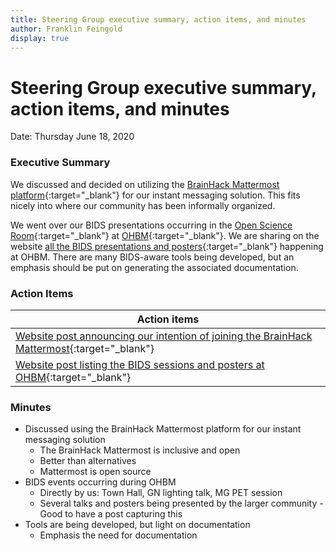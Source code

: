 ```yaml
---
title: Steering Group executive summary, action items, and minutes
author: Franklin Feingold
display: true
---
```


# Steering Group executive summary, action items, and minutes

Date: Thursday June 18, 2020

<!--more-->

### Executive Summary

We discussed and decided on utilizing the [BrainHack Mattermost platform](https://mattermost.brainhack.org/){:target="_blank"} for our instant messaging solution. This fits nicely into where our community has been informally organized.

We went over our BIDS presentations occurring in the [Open Science Room](https://ohbm.github.io/osr2020/schedule/){:target="_blank"} at [OHBM](https://www.humanbrainmapping.org/i4a/pages/index.cfm?pageID=3885){:target="_blank"}. We are sharing on the website [all the BIDS presentations and posters](https://bids.neuroimaging.io/2020/06/19/BIDS-OHBM-OSR-2020.html){:target="_blank"} happening at OHBM. There are many BIDS-aware tools being developed, but an emphasis should be put on generating the associated documentation.

### Action Items

| Action items |
| -------- |
| [Website post announcing our intention of joining the BrainHack Mattermost](https://bids.neuroimaging.io/2020/06/24/Join-the-BIDS-community-on-the-BrainHack-Mattermost.html){:target="_blank"}   |
| [Website post listing the BIDS sessions and posters at OHBM](https://bids.neuroimaging.io/2020/06/19/BIDS-OHBM-OSR-2020.html){:target="_blank"} |

### Minutes

- Discussed using the BrainHack Mattermost platform for our instant messaging solution
  - The BrainHack Mattermost is inclusive and open
  - Better than alternatives
  - Mattermost is open source
- BIDS events occurring during OHBM
  - Directly by us: Town Hall, GN lighting talk, MG PET session
  - Several talks and posters being presented by the larger community
        - Good to have a post capturing this
- Tools are being developed, but light on documentation
  - Emphasis the need for documentation
